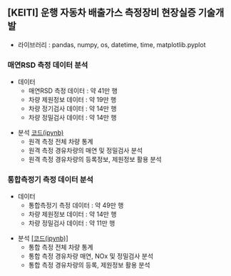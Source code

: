 ## 	[KEITI] 운행 자동차 배출가스 측정장비 현장실증 기술개발
- 라이브러리 : pandas, numpy, os, datetime, time, matplotlib.pyplot

### 매연RSD 측정 데이터 분석
- 데이터
  - 매연RSD 측정 데이터 : 약 41만 행
  - 차량 제원정보 데이터 : 약 19만 행
  - 차량 정기검사 데이터 : 약 14만 행
  - 차량 정밀검사 데이터 : 약 14만 행
+ 분석 [코드(ipynb)](https://github.com/kbjung/wabotech/blob/main/complete/multi_road/analysis.ipynb)
  - 원격 측정 전체 차량 통계
  - 원격 측정 경유차량의 매연 및 정밀검사 분석
  - 원격 측정 경유차량의 등록정보, 제원정보 활용 분석

### 통합측정기 측정 데이터 분석
- 데이터
  - 통합측정기 측정 데이터 : 약 49만 행
  - 차량 제원정보 데이터 : 약 14만 행
  - 차량 정밀검사 데이터 : 약 11만 행
+ 분석 [[코드(ipynb)]](https://github.com/kbjung/wabotech/blob/main/processing/multi_road/analysis2_2_2_.ipynb)
  - 통합 측정 전체 차량 통계
  - 통합 측정 경유차량 매연, NOx 및 정밀검사 분석
  - 통합 측정 경유차량의 등록, 제원정보 활용 분석
